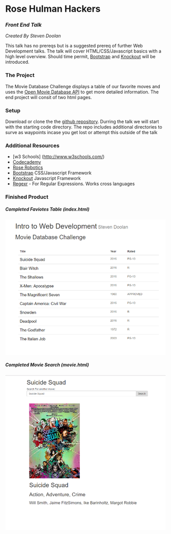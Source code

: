 # Rose Hulman Hackers
### _Front End Talk_
_Created By Steven Doolan_

This talk has no prereqs but is a suggested prereq of further Web Development talks. The talk will cover HTML/CSS/Javascript basics with a high level overview. Should time permit, [Bootstrap](http://getbootstrap.com/) and [Knockout](http://knockoutjs.com/) will be introduced.

### The Project
The Movie Database Challenge displays a table of our favorite moves and uses the [Open Movie Database API](http://www.omdbapi.com/) to get more detailed information. The end project will consit of two html pages. 

### Setup
Download or clone the the [github repository](https://github.com/RoseHulmanHackers/IntroToWebTalk). Durring the talk we will start with the starting code directory. The repo includes additional directories to surve as waypoints incase you get lost or attempt this outside of the talk

### Additional Resources
* [w3 Schools] (http://www.w3schools.com/)
* [Codecademy](https://www.codecademy.com/learn) 
* [Rose Robotics](http://www.rosebotics.org/courses)
* [Bootstrap](http://getbootstrap.com/) CSS/Javascript Framework
* [Knockout](http://knockoutjs.com/) Javascript Framework
* [Regexr](http://regexr.com/) - For Regular Expressions. Works cross languages

### Finished Product
##### Completed Faviotes Table (index.html)
![index.html](./screen%20grabs/index-finished.png "index.html")

##### Completed Movie Search (movie.html)
![movie.html](./screen%20grabs/movie-finished.png "movie.html")
